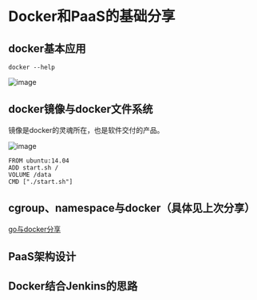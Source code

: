 # Docker和PaaS的基础分享

## docker基本应用

    docker --help
    
![image](https://github.com/wangyapu0714/my_post/raw/master/md_pic/docker/docker_command.png)


## docker镜像与docker文件系统

镜像是docker的灵魂所在，也是软件交付的产品。

![image](https://github.com/wangyapu0714/my_post/raw/master/md_pic/docker/docker_system.png)


    FROM ubuntu:14.04
    ADD start.sh /
    VOLUME /data
    CMD ["./start.sh"]


## cgroup、namespace与docker（具体见上次分享）

[go与docker分享](http://wangyapu0714.github.io/2016/01/28/go_docker_share/)


## PaaS架构设计




## Docker结合Jenkins的思路

